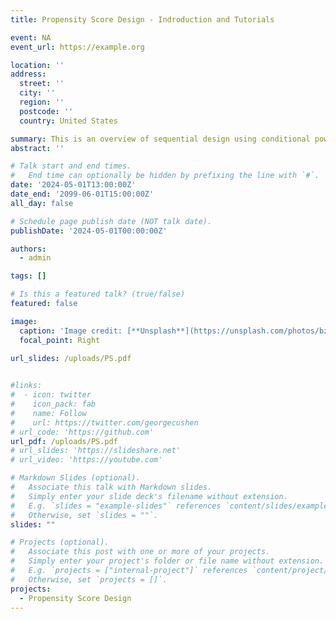 ```yaml
---
title: Propensity Score Design - Indroduction and Tutorials

event: NA
event_url: https://example.org

location: ''
address:
  street: ''
  city: ''
  region: ''
  postcode: ''
  country: United States

summary: This is an overview of sequential design using conditional power approach.
abstract: ''

# Talk start and end times.
#   End time can optionally be hidden by prefixing the line with `#`.
date: '2024-05-01T13:00:00Z'
date_end: '2099-06-01T15:00:00Z'
all_day: false

# Schedule page publish date (NOT talk date).
publishDate: '2024-05-01T00:00:00Z'

authors:
  - admin

tags: []

# Is this a featured talk? (true/false)
featured: false

image:
  caption: 'Image credit: [**Unsplash**](https://unsplash.com/photos/bzdhc5b3Bxs)'
  focal_point: Right

url_slides: /uploads/PS.pdf
  

#links:
#  - icon: twitter
#    icon_pack: fab
#    name: Follow
#    url: https://twitter.com/georgecushen
# url_code: 'https://github.com'
url_pdf: /uploads/PS.pdf
# url_slides: 'https://slideshare.net'
# url_video: 'https://youtube.com'

# Markdown Slides (optional).
#   Associate this talk with Markdown slides.
#   Simply enter your slide deck's filename without extension.
#   E.g. `slides = "example-slides"` references `content/slides/example-slides.md`.
#   Otherwise, set `slides = ""`.
slides: ""

# Projects (optional).
#   Associate this post with one or more of your projects.
#   Simply enter your project's folder or file name without extension.
#   E.g. `projects = ["internal-project"]` references `content/project/deep-learning/index.md`.
#   Otherwise, set `projects = []`.
projects:
  - Propensity Score Design
---
```


